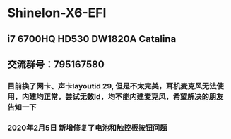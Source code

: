 # Shinelon-X6-EFI

## i7 6700HQ HD530 DW1820A Catalina

## 交流群号：795167580

### 目前换了网卡、声卡layoutid 29, 但是不太完美，耳机麦克风无法使用，内建均正常，尝试无数id，均不能内建麦克风，希望解决的朋友告知一下

### 2020年2月5日 新增修复了电池和触控板按钮问题
